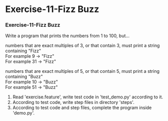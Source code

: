 # Exercise-11-Fizz Buzz
### Exercise-11-Fizz Buzz

Write a program that prints the numbers from 1 to 100, but...

numbers that are exact multiples of 3, or that contain 3, must print a string containing "Fizz"  
   For example 9 -> "Fizz"  
   For example 31 -> "Fizz"  

numbers that are exact multiples of 5, or that contain 5, must print a string containing "Buzz"  
   For example 10 -> "Buzz"  
   For example 51 -> "Buzz"  


1. Read 'exercise.feature', write test code in 'test_demo.py' according to it.
2. According to test code, write step files in directory 'steps'.
3. According to test code and step files, complete the program inside 'demo.py'.

     